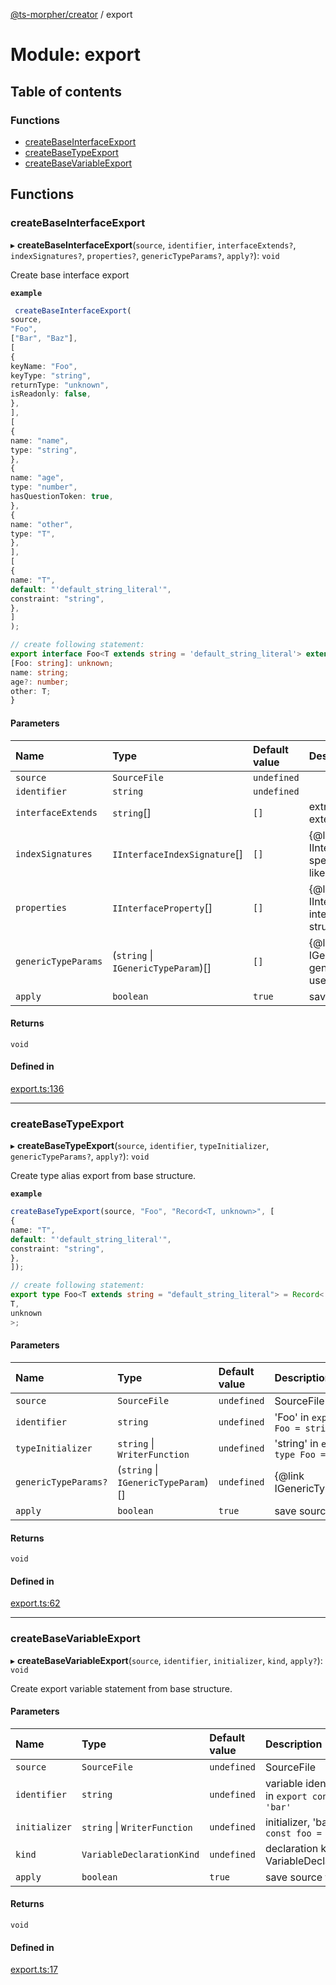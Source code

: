 [@ts-morpher/creator](../README.md) / export

# Module: export

## Table of contents

### Functions

- [createBaseInterfaceExport](export.md#createbaseinterfaceexport)
- [createBaseTypeExport](export.md#createbasetypeexport)
- [createBaseVariableExport](export.md#createbasevariableexport)

## Functions

### createBaseInterfaceExport

▸ **createBaseInterfaceExport**(`source`, `identifier`, `interfaceExtends?`, `indexSignatures?`, `properties?`, `genericTypeParams?`, `apply?`): `void`

Create base interface export

**`example`**
```typescript
 createBaseInterfaceExport(
source,
"Foo",
["Bar", "Baz"],
[
{
keyName: "Foo",
keyType: "string",
returnType: "unknown",
isReadonly: false,
},
],
[
{
name: "name",
type: "string",
},
{
name: "age",
type: "number",
hasQuestionToken: true,
},
{
name: "other",
type: "T",
},
],
[
{
name: "T",
default: "'default_string_literal'",
constraint: "string",
},
]
);

// create following statement:
export interface Foo<T extends string = 'default_string_literal'> extends Bar, Baz {
[Foo: string]: unknown;
name: string;
age?: number;
other: T;
}
```

#### Parameters

| Name | Type | Default value | Description |
| :------ | :------ | :------ | :------ |
| `source` | `SourceFile` | `undefined` |  |
| `identifier` | `string` | `undefined` |  |
| `interfaceExtends` | `string`[] | `[]` | extra interfaces to extend |
| `indexSignatures` | `IInterfaceIndexSignature`[] | `[]` | {@link IInterfaceIndexSignature} specify index-signatures like [key:string]: any |
| `properties` | `IInterfaceProperty`[] | `[]` | {@link IInterfaceProperty} interface properties structure |
| `genericTypeParams` | (`string` \| `IGenericTypeParam`)[] | `[]` | {@link IGenericTypeParam} generic type params to use in interface |
| `apply` | `boolean` | `true` | save source file |

#### Returns

`void`

#### Defined in

[export.ts:136](https://github.com/linbudu599/morpher/blob/43a898f/packages/creator/src/export.ts#L136)

___

### createBaseTypeExport

▸ **createBaseTypeExport**(`source`, `identifier`, `typeInitializer`, `genericTypeParams?`, `apply?`): `void`

Create type alias export from base structure.

**`example`**
```typescript
createBaseTypeExport(source, "Foo", "Record<T, unknown>", [
{
name: "T",
default: "'default_string_literal'",
constraint: "string",
},
]);

// create following statement:
export type Foo<T extends string = "default_string_literal"> = Record<
T,
unknown
>;
```

#### Parameters

| Name | Type | Default value | Description |
| :------ | :------ | :------ | :------ |
| `source` | `SourceFile` | `undefined` | SourceFile |
| `identifier` | `string` | `undefined` | 'Foo' in `export type Foo = string` |
| `typeInitializer` | `string` \| `WriterFunction` | `undefined` | 'string' in `export type Foo = string` |
| `genericTypeParams?` | (`string` \| `IGenericTypeParam`)[] | `undefined` | {@link IGenericTypeParam} |
| `apply` | `boolean` | `true` | save source file |

#### Returns

`void`

#### Defined in

[export.ts:62](https://github.com/linbudu599/morpher/blob/43a898f/packages/creator/src/export.ts#L62)

___

### createBaseVariableExport

▸ **createBaseVariableExport**(`source`, `identifier`, `initializer`, `kind`, `apply?`): `void`

Create export variable statement from base structure.

#### Parameters

| Name | Type | Default value | Description |
| :------ | :------ | :------ | :------ |
| `source` | `SourceFile` | `undefined` | SourceFile |
| `identifier` | `string` | `undefined` | variable identifier, 'foo' in `export const foo = 'bar'` |
| `initializer` | `string` \| `WriterFunction` | `undefined` | initializer, 'bar' in `export const foo = 'bar'` |
| `kind` | `VariableDeclarationKind` | `undefined` | declaration kind {@link VariableDeclarationKind} |
| `apply` | `boolean` | `true` | save source file |

#### Returns

`void`

#### Defined in

[export.ts:17](https://github.com/linbudu599/morpher/blob/43a898f/packages/creator/src/export.ts#L17)
